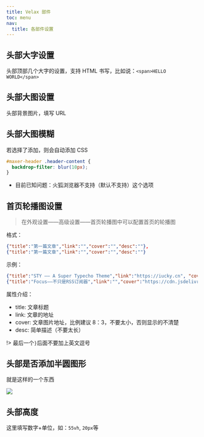 ```yaml
---
title: Velax 部件
toc: menu
nav:
  title: 各部件设置
---
```


## 头部大字设置

头部顶部几个大字的设置，支持 HTML 书写，比如说：`<span>HELLO WORLD</span>`

## 头部大图设置

头部背景图片，填写 URL

## 头部大图模糊

若选择了添加，则会自动添加 CSS

```css
#maxer-header .header-content {
  backdrop-filter: blur(10px);
}
```

- 目前已知问题：火狐浏览器不支持（默认不支持）这个选项

## 首页轮播图设置

> 在外观设置——高级设置——首页轮播图中可以配置首页的轮播图

格式：

```json
{"title":"第一篇文章","link":"","cover":"","desc":""},
{"title":"第一篇文章","link":"","cover":"","desc":""}
```

示例：

```json
{"title":"STY —— A Super Typecho Theme","link":"https://iucky.cn", "cover":"https://cdn.jsdelivr.net/gh/ihewro/twenty-one@main/image/things-ada17-blog.png","desc":"在复杂中，保持简洁。 一款精心打磨后的typecho主题。"},
{"title":"Focus——不只是RSS订阅器","link":"","cover":"https://cdn.jsdelivr.net/gh/ihewro/twenty-one@main/image/things-ada17-blog.png","desc":"拒绝信息化的算法推送"}
```

属性介绍：

- title: 文章标题
- link: 文章的地址
- cover: 文章图片地址，比例建议 8：3，不要太小，否则显示的不清楚
- desc: 简单描述（不要太长）

!> 最后一个`}`后面不要加上英文逗号

## 头部是否添加半圆图形

就是这样的一个东西

![](https://https://cdn.my-api.cn/user/w/asset-pic-gitee/20210720175836.jpg)

## 头部高度

这里填写数字+单位，如：`55vh`, `20px`等
